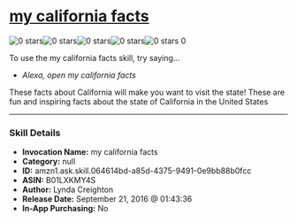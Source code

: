# [my california facts](http://alexa.amazon.com/#skills/amzn1.ask.skill.064614bd-a85d-4375-9491-0e9bb88b0fcc)
![0 stars](../../images/ic_star_border_black_18dp_1x.png)![0 stars](../../images/ic_star_border_black_18dp_1x.png)![0 stars](../../images/ic_star_border_black_18dp_1x.png)![0 stars](../../images/ic_star_border_black_18dp_1x.png)![0 stars](../../images/ic_star_border_black_18dp_1x.png) 0

To use the my california facts skill, try saying...

* *Alexa, open my california facts*

These facts about California will make you want to visit the state!  These are fun and inspiring facts about the state of California in the United States

***

### Skill Details

* **Invocation Name:** my california facts
* **Category:** null
* **ID:** amzn1.ask.skill.064614bd-a85d-4375-9491-0e9bb88b0fcc
* **ASIN:** B01LXKMY4S
* **Author:** Lynda Creighton
* **Release Date:** September 21, 2016 @ 01:43:36
* **In-App Purchasing:** No

